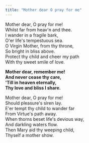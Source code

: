 ```yaml
---
title: "Mother dear O pray for me"
---
```


Mother dear, O pray for me!   
Whilst far from heav'n and thee.   
I wander in a fragile bark,   
O'er life's tempestuous sea.   
O Virgin Mother, from thy throne,   
So bright in bliss above.   
Protect thy child and cheer my path   
With thy sweet smile of love.

**Mother dear, remember me!   
And never cease thy care,   
'Till in heaven eternally,   
Thy love and bliss I share.**

Mother dear, O pray for me!   
Should pleasure's siren lay.   
E'er tempt thy child to wander far   
From Virtue's path away.   
When thorns beset life's devious way,   
And darkling waters flow.   
Then Mary aid thy weeping child,   
Thyself a mother show.